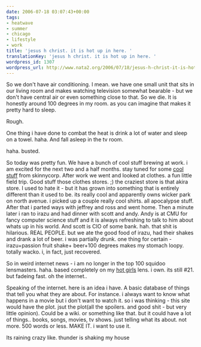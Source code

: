 ```yaml
---
date: 2006-07-18 03:07:43+00:00
tags:
- heatwave
- summer
- chicago
- lifestyle
- work
title: 'jesus h christ. it is hot up in here. '
translationKey: 'jesus h christ. it is hot up in here. '
wordpress_id: 1307
wordpress_url: http://www.nata2.org/2006/07/18/jesus-h-christ-it-is-hot-up-in-here/
---
```


So we don't have air conditioning. I mean. we have one small unit that sits in our living room and makes watching television somewhat bearable - but we don't have central air or even something close to that. So we die. It is honestly around 100 degrees in my room. as you can imagine that makes it pretty hard to sleep.

Rough.

One thing i have done to combat the heat is drink a lot of water and sleep on a towel. haha. And fall asleep in the tv room.

haha. busted.

So today was pretty fun. We have a bunch of cool stuff brewing at work. i am excited for the next two and a half months. stay tuned for some <a href="http://www.nakedandangry.com">cool</a> <a href="http://www.needshelp.org">stuff</a> from skinnycorp. After work we went and looked at clothes. a fun little field trip. Good stuff those clothes stores. ;) the craziest store is that akira store. I used to hate it - but it has grown into something that is entirely different than it used to be. its really cool and apparently owns wicker park on north avenue. i picked up a couple really cool shirts. all apocalypse stuff. After that i parted ways with jeffrey and ross and went home. Then a minute later i ran to irazu and had dinner with scott and andy. Andy is at CMU for fancy computer science stuff and it is always refreshing to talk to him about whats up in his world. And scott is CIO of some bank. hah. that shit is hilarious. REAL PEOPLE. but we ate the good food of irazu, had their shakes and drank a lot of beer. i was partially drunk. one thing for certain - irazu+passion fruit shake+ beer+100 degrees makes my stomach loopy. totally wacko. i, in fact, just recovered.

So in weird internet news - i am no longer in the top 100 squidoo lensmasters. haha. based completely on my <a href="http://www.squidoo.com/hotgirls/">hot girls</a> lens. i own. its still #21.  but fadeing fast. oh the internet..

Speaking of the internet. here is an idea i have. A basic database of things that tell you what they are about. For instance. i always want to know what happens in a movie but i don't want to watch it. so i was thinking - this site would have the plot. jsut the plot(all the spoilers. and good shit - but very little opinion). Could be a wiki. or something like that. but it could have a lot of things.. books, songs, movies, tv shows. just telling what its about. not more. 500 words or less. MAKE IT. i want to use it.

Its raining crazy like. thunder is shaking my house